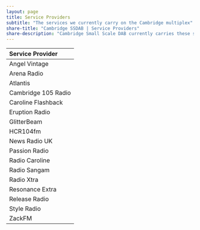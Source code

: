 ```yaml
---
layout: page
title: Service Providers
subtitle: "The services we currently carry on the Cambridge multiplex"
share-title: "Cambridge SSDAB | Service Providers"
share-description: "Cambridge Small Scale DAB currently carries these service providers"
---
```

| Service Provider |
| :------ |
| Angel Vintage |
| Arena Radio |
| Atlantis |
| Cambridge 105 Radio |
| Caroline Flashback |
| Eruption Radio |
| GlitterBeam |
| HCR104fm |
| News Radio UK |
| Passion Radio |
| Radio Caroline |
| Radio Sangam |
| Radio Xtra |
| Resonance Extra |
| Release Radio |
| Style Radio |
| ZackFM |
